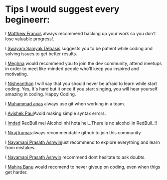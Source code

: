 # Tips I would suggest every begineerr:

<!-- Follow the following format to maintain uniformity:
  I [Abhushan Adhikari Joshi](https://github.com/abhu-A-J) suggests you that it's okay to make mistakes and fail miserably because with time you're only going to get better.  
-->

I [Matthew Francis](https://github.com/mafro28) always recommend backing up your work so you don't lose valuable progress!.   

I [Swayam Samyak Debasis](https://github.com/Swayamsvk) suggests you to be patient while coding and solving issues to get better results.   

I [Meghna]() would recommend you to join the dev community, attend meetups in order to meet like-minded people who'll keep you inspired and motivating.

I [Nisheanthan](https://github.com/Nisheanthan) I will say that you should never be afraid to learn while start coding. Yes, It's hard but it once if you start singing, you will hear yourself amazing in coding. Happy Coding.

I [Muhammad anas](https://github.com/muhammadanas759) always use git when working in a team. 


I [Avishek Paul](https://github.com/avi4567)Avoid making simple syntax errors.

I [Imdad](https://github.com/imdadnitm) RedBull mei Alcohol nhi hota hei...There is no alcohol in RedBull..!!


I [Niraj kumar](http://github.com/nirajsam786)always recommendable github to join this community

I [Navamani Prasath Ashwin](https://github.com/naniiuvvirus007)just recommend to explore everything and learn from mistakes.  

I [Navamani Prasath Ashwin](https://github.com/naniiuvvirus007) recommend dont hesitate to ask doubts.

I [Mahira Banu](https://github.com/MahiraBanu) would recomend to never giveup on coding, even when thigs get harder.


